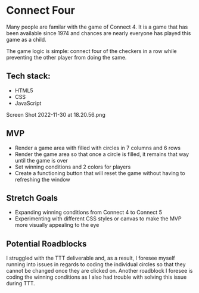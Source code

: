 # Connect Four

Many people are familar with the game of Connect 4. It is a game that has been available since 1974 and chances are nearly everyone has played this game as a child. 

The game logic is simple: connect four of the checkers in a row while preventing the other player from doing the same. 


## Tech stack:

* HTML5
* CSS
* JavaScript 

Screen Shot 2022-11-30 at 18.20.56.png

## MVP 

* Render a game area with filled with circles in 7 columns and 6 rows 
* Render the game area so that once a circle is filled, it remains that way until the game is over
* Set winning conditions and 2 colors for players 
* Create a functioning button that will reset the game without having to refreshing the window


## Stretch Goals

* Expanding winning conditions from Connect 4 to Connect 5
* Experimenting with different CSS styles or canvas to make the MVP more visually appealing to the eye 

## Potential Roadblocks
I struggled with the TTT deliverable and, as a result, I foresee myself running into issues in regards to coding the individual circles so that they cannot be changed once they are clicked on. 
Another roadblock I foresee is coding the winning conditions as I also had trouble with solving this issue during TTT. 
